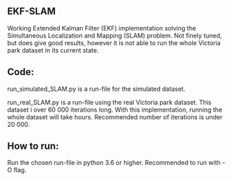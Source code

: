 ## EKF-SLAM

Working Extended Kalman Filter (EKF) implementation solving the Simultaneous Localization and Mapping (SLAM) problem. Not finely tuned, but does give good results, however it is not able to run the whole Victoria park dataset in its current state.
## Code:

run_simulated_SLAM.py is a run-file for the simulated dataset.

run_real_SLAM.py is a run-file using the real Victoria park dataset. This dataset i over 60 000 iterations long. With this implementation, running the whole dataset will take hours. Recommended number of iterations is under 20 000. 

## How to run:

Run the chosen run-file in python 3.6 or higher. Recommended to run with -O flag.
